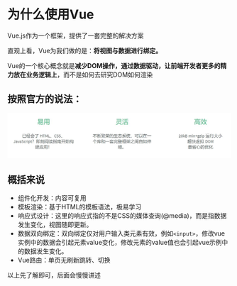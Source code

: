 # 为什么使用Vue

Vue.js作为一个框架，提供了一套完整的解决方案

直观上看，Vue为我们做的是：**将视图与数据进行绑定。**

Vue的一个核心概念就是**减少DOM操作，通过数据驱动，让前端开发者更多的精力放在业务逻辑上**，而不是如何去研究DOM如何渲染

## 按照官方的说法：
<img src="./_res/1.jpg">

## 概括来说
+ 组件化开发：内容可复用
+ 模板渲染：基于HTML的模板语法，极易学习
+ 响应式设计：这里的响应式指的不是CSS的媒体查询(@media)，而是指数据发生变化，视图随即更新。
+ 数据双向绑定：双向绑定仅对用户输入类元素有效，例如`<input>`，修改vue实例中的数据会引起元素value变化，修改元素的value值也会引起vue示例中的数据发生变化。
+ Vue路由：单页无刷新跳转、切换

以上先了解即可，后面会慢慢讲述

